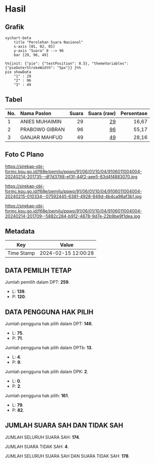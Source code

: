 # Hasil

## Grafik

```mermaid
xychart-beta
    title "Perolehan Suara Nasional"
    x-axis [01, 02, 03]
    y-axis "Suara" 0 --> 96
    bar [29, 96, 49]
```

```mermaid
%%{init: {"pie": {"textPosition": 0.5}, "themeVariables": {"pieOuterStrokeWidth": "5px"}} }%%
pie showData
    "1" : 29
    "2" : 96
    "3" : 49
```

## Tabel

| No. | Nama Paslon    | Suara | Suara (raw) | Persentase |
|:--- |:-------------- | -----:| -----------:| ----------:|
| 1   | ANIES MUHAIMIN | 29    | [29][p-1]   | 16,67      |
| 2   | PRABOWO GIBRAN | 96    | [96][p-2]   | 55,17      |
| 3   | GANJAR MAHFUD  | 49    | [49][p-3]   | 28,16      |


[p-1]: https://github.com/gigit-pemilu/pemilu-2024/blob/main/pilpres/hitung-suara/sub/91-papua/sub/06-biak-numfor/sub/01-biak-kota/sub/1004-burokup/sub/004-tps/sub/paslon-1.txt
[p-2]: https://github.com/gigit-pemilu/pemilu-2024/blob/main/pilpres/hitung-suara/sub/91-papua/sub/06-biak-numfor/sub/01-biak-kota/sub/1004-burokup/sub/004-tps/sub/paslon-2.txt
[p-3]: https://github.com/gigit-pemilu/pemilu-2024/blob/main/pilpres/hitung-suara/sub/91-papua/sub/06-biak-numfor/sub/01-biak-kota/sub/1004-burokup/sub/004-tps/sub/paslon-3.txt

## Foto C Plano

https://sirekap-obj-formc.kpu.go.id/f68e/pemilu/ppwp/91/06/01/10/04/9106011004004-20240214-201735--df7d3788-ef3f-44f2-aee5-83d4f4883070.jpg

https://sirekap-obj-formc.kpu.go.id/f68e/pemilu/ppwp/91/06/01/10/04/9106011004004-20240215-010334--07592445-6381-4928-949d-4b4ca98af3b1.jpg

https://sirekap-obj-formc.kpu.go.id/f68e/pemilu/ppwp/91/06/01/10/04/9106011004004-20240214-201709--5882c284-b912-4878-9d7e-22b9be9f1dea.jpg


## Metadata

| Key        | Value               |
| ---------- | ------------------- |
| Time Stamp | 2024-02-15 12:00:28 |


## DATA PEMILIH TETAP

Jumlah pemilih dalam DPT: **259**.
 * L: **139**.
 * P: **120**.

## DATA PENGGUNA HAK PILIH

Jumlah pengguna hak pilih dalam DPT: **146**.
 * L: **75**.
 * P: **71**.

Jumlah pengguna hak pilih dalam DPTb: **13**.
 * L: **4**.
 * P: **9**.

Jumlah pengguna hak pilih dalam DPK: **2**.
 * L: **0**.
 * P: **2**.

Jumlah pengguna hak pilih: **161**.
 * L: **79**.
 * P: **82**.

## JUMLAH SUARA SAH DAN TIDAK SAH

JUMLAH SELURUH SUARA SAH: **174**.

JUMLAH SUARA TIDAK SAH: **4**.

JUMLAH SELURUH SUARA SAH DAN SUARA TIDAK SAH: **178**.


